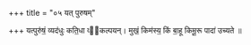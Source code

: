 +++
title = "०५ यत् पुरुषम्"

+++
यत्पुरु॑षं॒ व्यद॑धुः कति॒धा व्य᳡कल्पयन्। मुखं॒ किम॑स्य॒ किं बा॒हू किमू॒रू पादा॑ उच्यते ॥